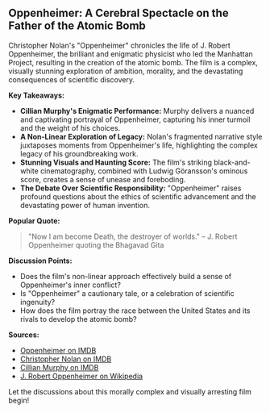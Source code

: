 ## Oppenheimer: A Cerebral Spectacle on the Father of the Atomic Bomb

Christopher Nolan's "Oppenheimer" chronicles the life of J. Robert Oppenheimer, the brilliant and enigmatic physicist who led the Manhattan Project, resulting in the creation of the atomic bomb. The film is a complex, visually stunning exploration of ambition, morality, and the devastating consequences of scientific discovery.

**Key Takeaways:**

* **Cillian Murphy's Enigmatic Performance:** Murphy delivers a nuanced and captivating portrayal of Oppenheimer, capturing his inner turmoil and the weight of his choices.
* **A Non-Linear Exploration of Legacy:** Nolan's fragmented narrative style juxtaposes moments from Oppenheimer's life, highlighting the complex legacy of his groundbreaking work.
* **Stunning Visuals and Haunting Score:** The film's striking black-and-white cinematography, combined with Ludwig Göransson's ominous score, creates a sense of unease and foreboding.
* **The Debate Over Scientific Responsibility:** "Oppenheimer" raises profound questions about the ethics of scientific advancement and the devastating power of human invention.

**Popular Quote:**

> "Now I am become Death, the destroyer of worlds." – J. Robert Oppenheimer quoting the Bhagavad Gita

**Discussion Points:**

* Does the film's non-linear approach effectively build a sense of Oppenheimer's inner conflict?
* Is "Oppenheimer" a cautionary tale, or a celebration of scientific ingenuity?
* How does the film portray the race between the United States and its rivals to develop the atomic bomb?

**Sources:**

* [Oppenheimer on IMDB](https://www.imdb.com/title/tt15398776/)
* [Christopher Nolan on IMDB](https://www.imdb.com/name/nm0634240/)
* [Cillian Murphy on IMDB](https://www.imdb.com/name/nm0614165/)
* [J. Robert Oppenheimer on Wikipedia](https://en.wikipedia.org/wiki/J._Robert_Oppenheimer)

Let the discussions about this morally complex and visually arresting film begin! 
